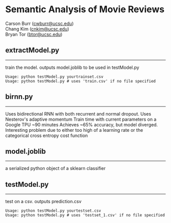 # Semantic Analysis of Movie Reviews

Carson Burr (cwburr@ucsc.edu)  
Chang Kim (cnkim@ucsc.edu)  
Bryan Tor (btor@ucsc.edu)


## extractModel.py
---
train the model. outputs model.joblib to be used in testModel.py  
```
Usage: python testModel.py yourtrainset.csv  
Usage: python testModel.py # uses 'train.csv' if no file specified
```

## birnn.py
---
Uses bidirectional RNN with both recurrent and normal dropout.
Uses Nesterov's adaptive momentum 
Train time with current parameters on a Google TPU ~90 minutes
Achieves ~65% accuracy, but model diverged.
Interesting problem due to either too high of a learning rate or the categorical cross entropy cost function

## model.joblib
---
a serialized python object of a sklearn classifier


## testModel.py
---
test on a csv. outputs prediction.csv  
```
Usage: python testModel.py yourtestset.csv  
Usage: python testModel.py # uses 'testset_1.csv' if no file specified
```
